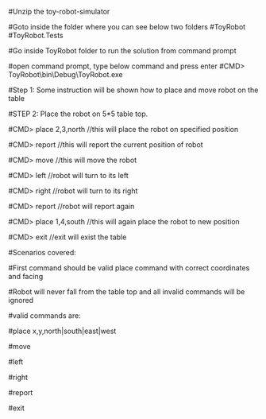 ﻿#Unzip the toy-robot-simulator

#Goto inside the folder where you can see below two folders
  #ToyRobot
  #ToyRobot.Tests

#Go inside ToyRobot folder to run the solution from command prompt

#open command prompt, type below command and press enter
#CMD> ToyRobot\bin\Debug\ToyRobot.exe

#Step 1: Some instruction will be shown how to place and move robot on the table

#STEP 2: Place the robot on 5*5 table top.

#CMD> place 2,3,north                        //this will place the robot on specified position

#CMD> report                                //this will report the current position of robot

#CMD> move                                  //this will move the robot 

#CMD> left                                  //robot will turn to its left

#CMD> right                                //robot will turn to its right

#CMD> report                               //robot will report again
 
#CMD> place 1,4,south                      //this will again place the robot to new position

#CMD> exit                                 //exit will exist the table


#Scenarios covered:

#First command should be valid place command with correct coordinates and facing

#Robot will never fall from the table top and all invalid commands will be ignored

#valid commands are:

  #place x,y,north|south|east|west
  
  #move
  
  #left
  
  #right
  
  #report
  
  #exit




